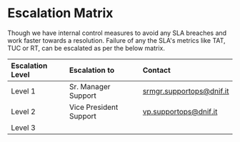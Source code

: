 # Escalation Matrix

Though we have internal control measures to avoid any SLA breaches and work faster towards a resolution. Failure of any the SLA's metrics like TAT, TUC or RT, can be escalated as per the below matrix.

| Escalation Level | Escalation to | Contact |
| :--- | :--- | :--- |
| Level 1 | Sr. Manager Support | srmgr.supportops@dnif.it |
| Level 2 | Vice President Support | vp.supportops@dnif.it |
| Level 3 |  |  |





